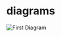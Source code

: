 # diagrams

![First Diagram](http://www.plantuml.com/plantuml/proxy?cache=no&src=https://raw.githubusercontent.com/pcoliveirax/diagrams/master/test.puml)

